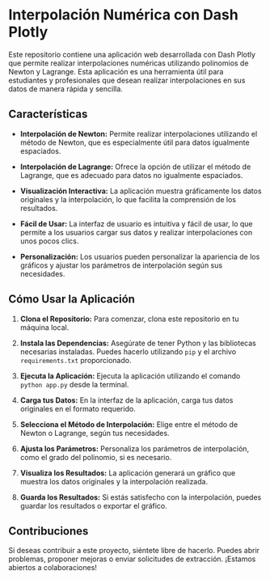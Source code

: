 # Interpolación Numérica con Dash Plotly

Este repositorio contiene una aplicación web desarrollada con Dash Plotly que permite realizar interpolaciones numéricas utilizando polinomios de Newton y Lagrange. Esta aplicación es una herramienta útil para estudiantes y profesionales que desean realizar interpolaciones en sus datos de manera rápida y sencilla.

## Características

- **Interpolación de Newton:** Permite realizar interpolaciones utilizando el método de Newton, que es especialmente útil para datos igualmente espaciados.

- **Interpolación de Lagrange:** Ofrece la opción de utilizar el método de Lagrange, que es adecuado para datos no igualmente espaciados.

- **Visualización Interactiva:** La aplicación muestra gráficamente los datos originales y la interpolación, lo que facilita la comprensión de los resultados.

- **Fácil de Usar:** La interfaz de usuario es intuitiva y fácil de usar, lo que permite a los usuarios cargar sus datos y realizar interpolaciones con unos pocos clics.

- **Personalización:** Los usuarios pueden personalizar la apariencia de los gráficos y ajustar los parámetros de interpolación según sus necesidades.


## Cómo Usar la Aplicación

1. **Clona el Repositorio:** Para comenzar, clona este repositorio en tu máquina local.

2. **Instala las Dependencias:** Asegúrate de tener Python y las bibliotecas necesarias instaladas. Puedes hacerlo utilizando `pip` y el archivo `requirements.txt` proporcionado.

3. **Ejecuta la Aplicación:** Ejecuta la aplicación utilizando el comando `python app.py` desde la terminal.

4. **Carga tus Datos:** En la interfaz de la aplicación, carga tus datos originales en el formato requerido.

5. **Selecciona el Método de Interpolación:** Elige entre el método de Newton o Lagrange, según tus necesidades.

6. **Ajusta los Parámetros:** Personaliza los parámetros de interpolación, como el grado del polinomio, si es necesario.

7. **Visualiza los Resultados:** La aplicación generará un gráfico que muestra los datos originales y la interpolación realizada.

8. **Guarda los Resultados:** Si estás satisfecho con la interpolación, puedes guardar los resultados o exportar el gráfico.

## Contribuciones

Si deseas contribuir a este proyecto, siéntete libre de hacerlo. Puedes abrir problemas, proponer mejoras o enviar solicitudes de extracción. ¡Estamos abiertos a colaboraciones!
